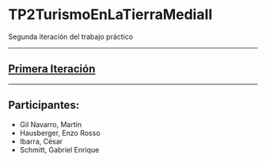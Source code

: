 # TP2TurismoEnLaTierraMediaII
Segunda iteración del trabajo práctico
___
## [Primera Iteración](https://github.com/Grupo-Tp/TP1TurismoEnLaTierraMediaI)
___
## Participantes:
-   Gil Navarro, Martín
-   Hausberger, Enzo Rosso
-   Ibarra, César
-   Schmitt, Gabriel Enrique

